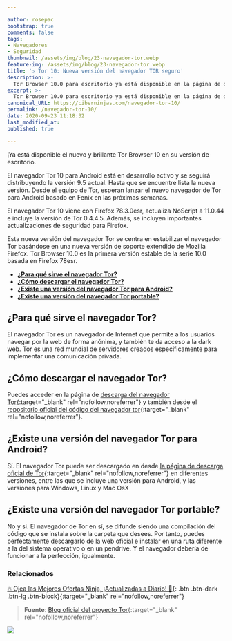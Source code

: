 ```yaml
---

author: rosepac
bootstrap: true
comments: false
tags:
- Navegadores
- Seguridad
thumbnail: /assets/img/blog/23-navegador-tor.webp
feature-img: /assets/img/blog/23-navegador-tor.webp
title: '▷ Tor 10: Nueva versión del navegador TOR seguro'
description: >-
  Tor Browser 10.0 para escritorio ya está disponible en la página de descarga del navegador Tor y también en nuestro directorio de distribución.
excerpt: >-
  Tor Browser 10.0 para escritorio ya está disponible en la página de descarga del navegador Tor y también en nuestro directorio de distribución.
canonical_URL: https://ciberninjas.com/navegador-tor-10/
permalink: /navegador-tor-10/
date: 2020-09-23 11:18:32
last_modified_at: 
published: true

---
```


¡Ya está disponible el nuevo y brillante Tor Browser 10 en su versión de escritorio.

El navegador Tor 10 para Android está en desarrollo activo y se seguirá distribuyendo la versión 9.5 actual. Hasta que se encuentre lista la nueva versión. Desde el equipo de Tor, esperan lanzar el nuevo navegador de Tor para Android basado en Fenix ​​en las próximas semanas.

El navegador Tor 10 viene con Firefox 78.3.0esr, actualiza NoScript a 11.0.44 e incluye la versión de Tor 0.4.4.5. Además, se incluyen importantes actualizaciones de seguridad para Firefox.

Esta nueva versión del navegador Tor se centra en estabilizar el navegador Tor basándose en una nueva versión de soporte extendido de Mozilla Firefox. Tor Browser 10.0 es la primera versión estable de la serie 10.0 basada en Firefox 78esr.

- [**¿Para qué sirve el navegador Tor?**](#para-qué-sirve-el-navegador-tor)
- [**¿Cómo descargar el navegador Tor?**](#cómo-descargar-el-navegador-tor)
- [**¿Existe una versión del navegador Tor para Android?**](#existe-una-versión-del-navegador-tor-para-android)
- [**¿Existe una versión del navegador Tor portable?**](#existe-una-versión-del-navegador-tor-portable)

## **¿Para qué sirve el navegador Tor?**

El navegador Tor es un navegador de Internet que permite a los usuarios navegar por la web de forma anónima, y también te da acceso a la dark web. Tor es una red mundial de servidores creados específicamente para implementar una comunicación privada.

## **¿Cómo descargar el navegador Tor?**

Puedes acceder en la página de [descarga del navegador Tor](https://www.torproject.org/download/ "descargar el navegador tor"){:target="_blank" rel="nofollow,noreferrer"} y también desde el [repositorio oficial del código del navegador tor](https://dist.torproject.org/torbrowser/10.0/){:target="_blank" rel="nofollow,noreferrer"}.

## **¿Existe una versión del navegador Tor para Android?**

Sí. El navegador Tor puede ser descargado en desde [la página de descarga oficial de Tor](https://www.torproject.org/download/){:target="_blank" rel="nofollow,noreferrer"} en diferentes versiones, entre las que se incluye una versión para Android, y las versiones para Windows, Linux y Mac OsX

## **¿Existe una versión del navegador Tor portable?**

No y si. El navegador de Tor en sí, se difunde siendo una compilación del código que se instala sobre la carpeta que desees. Por tanto, puedes perfectamente descargarlo de la web oficial e instalar en una ruta diferente a la del sistema operativo o en un pendrive. Y el navegador debería de funcionar a la perfección, igualmente.

### **Relacionados** <!-- omit in toc -->

[]()

[]()

[]()

[]()

[]()

[🔥 Ojea las Mejores Ofertas Ninja, ¡Actualizadas a Diario! 🎁](https://www.amazon.es/shop/cibercursos){: .btn .btn-dark .btn-lg .btn-block}{:target="_blank" rel="nofollow,noreferrer"}

> **Fuente**: [Blog oficial del proyecto Tor](https://blog.torproject.org/new-release-tor-browser-100 "Blog oficial del proyecto Tor"){:target="_blank" rel="nofollow,noreferrer"}

![](/assets/img/blog/ "")